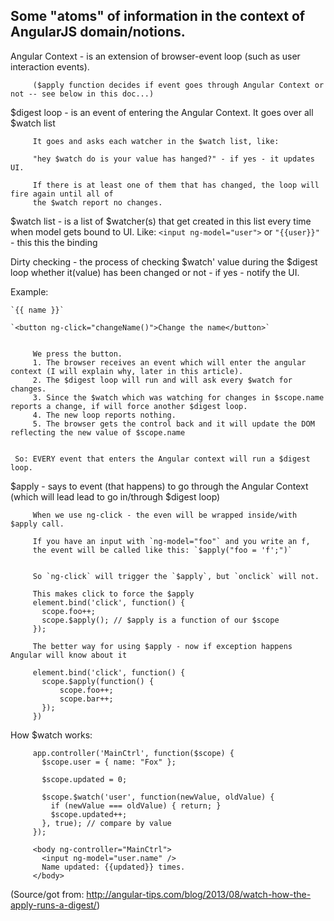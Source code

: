 Some "atoms" of information in the context of AngularJS domain/notions.
---

Angular Context - is an extension of browser-event loop (such as user interaction events).
    
         ($apply function decides if event goes through Angular Context or not -- see below in this doc...)

$digest loop - is an event of entering the Angular Context. It goes over all $watch list
        
         It goes and asks each watcher in the $watch list, like: 
        
         "hey $watch do is your value has hanged?" - if yes - it updates UI.
         
         If there is at least one of them that has changed, the loop will fire again until all of 
         the $watch report no changes.

$watch list - is a list of $watcher(s) that get created in this list every 
              time when model gets bound to UI. Like: `<input ng-model="user">` or `"{{user}}"` - this this the binding
              
Dirty checking - the process of checking $watch' value during the $digest loop whether it(value) has been changed 
                 or not - if yes - notify the UI. 
            
Example: 
                
    `{{ name }}`
    
    `<button ng-click="changeName()">Change the name</button>`         
         
         
         We press the button.
         1. The browser receives an event which will enter the angular context (I will explain why, later in this article).
         2. The $digest loop will run and will ask every $watch for changes.
         3. Since the $watch which was watching for changes in $scope.name reports a change, if will force another $digest loop.
         4. The new loop reports nothing.
         5. The browser gets the control back and it will update the DOM reflecting the new value of $scope.name
            
            
     So: EVERY event that enters the Angular context will run a $digest loop.          
              
$apply - says to event (that happens) to go through the Angular Context 
         (which will lead lead to go in/through $digest loop)
         
         When we use ng-click - the even will be wrapped inside/with $apply call.
         
         If you have an input with `ng-model="foo"` and you write an f, 
         the event will be called like this: `$apply("foo = 'f';")`
              

         So `ng-click` will trigger the `$apply`, but `onclick` will not.

         This makes click to force the $apply   
         element.bind('click', function() {
           scope.foo++;
           scope.$apply(); // $apply is a function of our $scope
         });
         
         The better way for using $apply - now if exception happens Angular will know about it
         
         element.bind('click', function() {
           scope.$apply(function() {
               scope.foo++;
               scope.bar++;
           });
         })
         
How $watch works:
         
         app.controller('MainCtrl', function($scope) {
           $scope.user = { name: "Fox" };
         
           $scope.updated = 0;
         
           $scope.$watch('user', function(newValue, oldValue) {
             if (newValue === oldValue) { return; }
             $scope.updated++;
           }, true); // compare by value
         });
         
         <body ng-controller="MainCtrl">
           <input ng-model="user.name" />
           Name updated: {{updated}} times.
         </body>
         
         
(Source/got from: http://angular-tips.com/blog/2013/08/watch-how-the-apply-runs-a-digest/)         